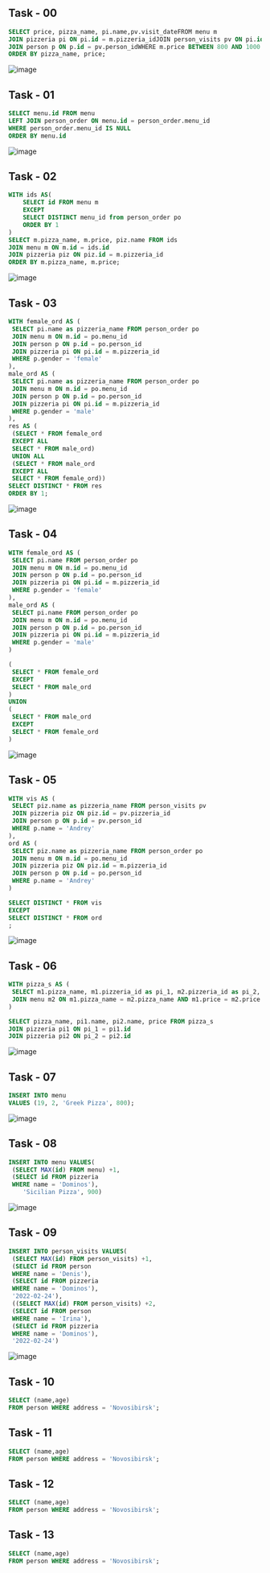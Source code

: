 ## Task - 00

```sql
SELECT price, pizza_name, pi.name,pv.visit_dateFROM menu m
JOIN pizzeria pi ON pi.id = m.pizzeria_idJOIN person_visits pv ON pi.id = pv.pizzeria_id
JOIN person p ON p.id = pv.person_idWHERE m.price BETWEEN 800 AND 1000 AND p.name = 'Kate'
ORDER BY pizza_name, price;
```
![image](https://github.com/nikeyzdereva/oad_vorobyov/assets/112609367/2210e47f-635a-43f6-a8d4-364d1f69afb8)

## Task - 01

```sql
SELECT menu.id FROM menu
LEFT JOIN person_order ON menu.id = person_order.menu_id
WHERE person_order.menu_id IS NULL
ORDER BY menu.id
```
![image](https://github.com/nikeyzdereva/oad_vorobyov/assets/112609367/77becc1d-a3df-4b4b-9cb2-8f9faf66d5db)

## Task - 02

```sql
WITH ids AS(  
	SELECT id FROM menu m  
	EXCEPT  
	SELECT DISTINCT menu_id from person_order po  
	ORDER BY 1
) 
SELECT m.pizza_name, m.price, piz.name FROM ids
JOIN menu m ON m.id = ids.id 
JOIN pizzeria piz ON piz.id = m.pizzeria_id 
ORDER BY m.pizza_name, m.price;

```
![image](https://github.com/nikeyzdereva/oad_vorobyov/assets/112609367/e9cf0e06-0c38-4c82-a2a4-8b0197fe82bc)


## Task - 03

```sql
WITH female_ord AS (
 SELECT pi.name as pizzeria_name FROM person_order po
 JOIN menu m ON m.id = po.menu_id
 JOIN person p ON p.id = po.person_id
 JOIN pizzeria pi ON pi.id = m.pizzeria_id
 WHERE p.gender = 'female'
),
male_ord AS (
 SELECT pi.name as pizzeria_name FROM person_order po
 JOIN menu m ON m.id = po.menu_id
 JOIN person p ON p.id = po.person_id
 JOIN pizzeria pi ON pi.id = m.pizzeria_id
 WHERE p.gender = 'male'
),
res AS (
 (SELECT * FROM female_ord
 EXCEPT ALL
 SELECT * FROM male_ord)
 UNION ALL
 (SELECT * FROM male_ord
 EXCEPT ALL
 SELECT * FROM female_ord))
SELECT DISTINCT * FROM res
ORDER BY 1;

```
![image](https://github.com/nikeyzdereva/oad_vorobyov/assets/112609367/b41bf4db-9503-4dbd-aea4-94c1dfef3278)

## Task - 04

```sql
WITH female_ord AS (
 SELECT pi.name FROM person_order po
 JOIN menu m ON m.id = po.menu_id
 JOIN person p ON p.id = po.person_id
 JOIN pizzeria pi ON pi.id = m.pizzeria_id
 WHERE p.gender = 'female'
),
male_ord AS (
 SELECT pi.name FROM person_order po
 JOIN menu m ON m.id = po.menu_id
 JOIN person p ON p.id = po.person_id
 JOIN pizzeria pi ON pi.id = m.pizzeria_id
 WHERE p.gender = 'male'
)

(
 SELECT * FROM female_ord
 EXCEPT
 SELECT * FROM male_ord
)
UNION
(
 SELECT * FROM male_ord
 EXCEPT
 SELECT * FROM female_ord
)

```
![image](https://github.com/nikeyzdereva/oad_vorobyov/assets/112609367/38f0a07c-eecc-4398-8385-caa87adcd7a2)

## Task - 05

```sql
WITH vis AS (
 SELECT piz.name as pizzeria_name FROM person_visits pv
 JOIN pizzeria piz ON piz.id = pv.pizzeria_id
 JOIN person p ON p.id = pv.person_id
 WHERE p.name = 'Andrey'
),
ord AS (
 SELECT piz.name as pizzeria_name FROM person_order po
 JOIN menu m ON m.id = po.menu_id
 JOIN pizzeria piz ON piz.id = m.pizzeria_id
 JOIN person p ON p.id = po.person_id
 WHERE p.name = 'Andrey'
)

SELECT DISTINCT * FROM vis
EXCEPT
SELECT DISTINCT * FROM ord
;

```
![image](https://github.com/nikeyzdereva/oad_vorobyov/assets/112609367/e4087bf4-26b8-4a05-9bbe-4817d0ac4400)

## Task - 06

```sql
WITH pizza_s AS (
 SELECT m1.pizza_name, m1.pizzeria_id as pi_1, m2.pizzeria_id as pi_2, m1.price FROM menu m1
 JOIN menu m2 ON m1.pizza_name = m2.pizza_name AND m1.price = m2.price AND m1.pizzeria_id > m2.pizzeria_id
)

SELECT pizza_name, pi1.name, pi2.name, price FROM pizza_s
JOIN pizzeria pi1 ON pi_1 = pi1.id
JOIN pizzeria pi2 ON pi_2 = pi2.id
```
![image](https://github.com/nikeyzdereva/oad_vorobyov/assets/112609367/ae2a1e17-95ef-4806-9062-2957f6e6c296)

## Task - 07

```sql
INSERT INTO menu
VALUES (19, 2, 'Greek Pizza', 800);
```
![image](https://github.com/nikeyzdereva/oad_vorobyov/assets/112609367/ec3d396f-c3c8-46a8-a361-db652a69e42e)

## Task - 08

```sql
INSERT INTO menu VALUES(
 (SELECT MAX(id) FROM menu) +1, 
 (SELECT id FROM pizzeria
 WHERE name = 'Dominos'), 
	'Sicilian Pizza', 900)
```
![image](https://github.com/nikeyzdereva/oad_vorobyov/assets/112609367/ce068408-7279-4315-9617-a47995f0085a)

## Task - 09

```sql
INSERT INTO person_visits VALUES(
 (SELECT MAX(id) FROM person_visits) +1,
 (SELECT id FROM person
 WHERE name = 'Denis'),
 (SELECT id FROM pizzeria
 WHERE name = 'Dominos'), 
 '2022-02-24'),
 ((SELECT MAX(id) FROM person_visits) +2, 
 (SELECT id FROM person
 WHERE name = 'Irina'),
 (SELECT id FROM pizzeria
 WHERE name = 'Dominos'), 
 '2022-02-24')

```
![image](https://github.com/nikeyzdereva/oad_vorobyov/assets/112609367/c273c8e3-c9e5-4dcb-9335-95378f8ca872)

## Task - 10

```sql
SELECT (name,age)
FROM person WHERE address = 'Novosibirsk';
```

## Task - 11

```sql
SELECT (name,age)
FROM person WHERE address = 'Novosibirsk';
```


## Task - 12

```sql
SELECT (name,age)
FROM person WHERE address = 'Novosibirsk';
```

## Task - 13

```sql
SELECT (name,age)
FROM person WHERE address = 'Novosibirsk';
```




























